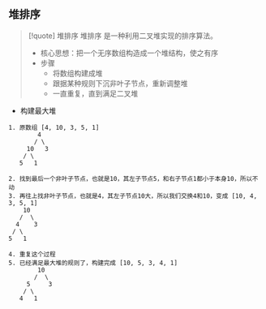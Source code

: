 
## 堆排序

> [!quote] 堆排序
> 堆排序 是一种利用二叉堆实现的排序算法。
> 
> - 核心思想：把一个无序数组构造成一个堆结构，使之有序
> - 步骤
> 	- 将数组构建成堆
> 	- 跟据某种规则下沉非叶子节点，重新调整堆
> 	- 一直重复，直到满足二叉堆

- 构建最大堆
```
1. 原数组 [4, 10, 3, 5, 1]
        4
       / \
     10   3
    / \
   5   1

2. 找到最后一个非叶子节点，也就是10，其左子节点5，和右子节点1都小于本身10，所以不动
3. 再往上找非叶子节点，也就是4，其左子节点10大，所以我们交换4和10，变成 [10, 4, 3, 5, 1]
	10
   /  \
  4    3
 / \
5   1

4. 重复这个过程
5. 已经满足最大堆的规则了，构建完成 [10, 5, 3, 4, 1]
        10
       /  \
     5     3
    / \
   4   1
```
